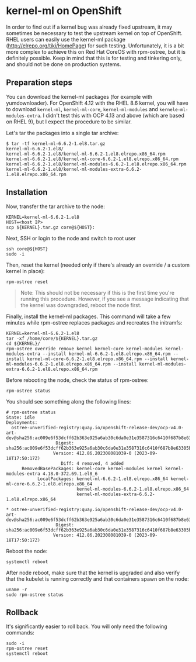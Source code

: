 # kernel-ml on OpenShift

In order to find out if a kernel bug was already fixed upstream, it may sometimes be necessary to test the upstream
kernel on top of OpenShift. RHEL users can easily use the kernel-ml package (http://elrepo.org/tiki/HomePage) for
such testing. Unfortunately, it is a bit more complex to achieve this on Red Hat CoreOS with rpm-ostree, but it is
definitely possible. Keep in mind that this is for testing and tinkering only, and should not be done on production
systems.

## Preparation steps

You can download the kernel-ml packages (for example with yumdownloader). For OpenShift 4.12 with the RHEL 8.6 kernel,
you will have to download `kernel-ml`, `kernel-ml-core`, `kernel-ml-modules` and `kernele-ml-modules-extra`. I didn't
test this with OCP 4.13 and above (which are based on RHEL 9), but I expect the procedure to be similar.

Let's tar the packages into a single tar archive:
```
$ tar -tf kernel-ml-6.6.2-1.el8.tar.gz
kernel-ml-6.6.2-1.el8/
kernel-ml-6.6.2-1.el8/kernel-ml-6.6.2-1.el8.elrepo.x86_64.rpm
kernel-ml-6.6.2-1.el8/kernel-ml-core-6.6.2-1.el8.elrepo.x86_64.rpm
kernel-ml-6.6.2-1.el8/kernel-ml-modules-6.6.2-1.el8.elrepo.x86_64.rpm
kernel-ml-6.6.2-1.el8/kernel-ml-modules-extra-6.6.2-1.el8.elrepo.x86_64.rpm
```

## Installation

Now, transfer the tar archive to the node:
```
KERNEL=kernel-ml-6.6.2-1.el8
HOST=<host IP>
scp ${KERNEL}.tar.gz core@${HOST}:
```

Next, SSH or login to the node and switch to root user
```
ssh core@${HOST}
sudo -i
```

Then, reset the kernel (needed only if there's already an override / a custom kernel in place):
```
rpm-ostree reset
```
> Note: This should not be necessary if this is the first time you're running this procedure. However, if you see a
message indicating that the kernel was downgraded, reboot the node first.

Finally, install the kernel-ml packages. This command will take a few minutes while rpm-ostree replaces packages and
recreates the initramfs:
```
KERNEL=kernel-ml-6.6.2-1.el8
tar -xf /home/core/${KERNEL}.tar.gz
cd ${KERNEL}/
rpm-ostree override remove kernel kernel-core kernel-modules kernel-modules-extra --install kernel-ml-6.6.2-1.el8.elrepo.x86_64.rpm --install kernel-ml-core-6.6.2-1.el8.elrepo.x86_64.rpm --install kernel-ml-modules-6.6.2-1.el8.elrepo.x86_64.rpm --install kernel-ml-modules-extra-6.6.2-1.el8.elrepo.x86_64.rpm
```

Before rebooting the node, check the status of rpm-ostree:
```
rpm-ostree status
```

You should see something along the following lines:
```
# rpm-ostree status
State: idle
Deployments:
  ostree-unverified-registry:quay.io/openshift-release-dev/ocp-v4.0-art-dev@sha256:ac009e6f53dcff62b363e925a6ab30c6da0e31e3587316c6410f687b8e63305b
                   Digest: sha256:ac009e6f53dcff62b363e925a6ab30c6da0e31e3587316c6410f687b8e63305b
                  Version: 412.86.202308081039-0 (2023-09-18T17:50:17Z)
                     Diff: 4 removed, 4 added
      RemovedBasePackages: kernel-core kernel-modules kernel kernel-modules-extra 4.18.0-372.69.1.el8_6
            LocalPackages: kernel-ml-6.6.2-1.el8.elrepo.x86_64 kernel-ml-core-6.6.2-1.el8.elrepo.x86_64
                           kernel-ml-modules-6.6.2-1.el8.elrepo.x86_64
                           kernel-ml-modules-extra-6.6.2-1.el8.elrepo.x86_64

* ostree-unverified-registry:quay.io/openshift-release-dev/ocp-v4.0-art-dev@sha256:ac009e6f53dcff62b363e925a6ab30c6da0e31e3587316c6410f687b8e63305b
                   Digest: sha256:ac009e6f53dcff62b363e925a6ab30c6da0e31e3587316c6410f687b8e63305b
                  Version: 412.86.202308081039-0 (2023-09-18T17:50:17Z)
```

Reboot the node:
```
systemctl reboot
```

After node reboot, make sure that the kernel is upgraded and also verify that the kubelet is running correctly and
that containers spawn on the node:
```
uname -r
sudo rpm-ostree status
```


## Rollback

It's significantly easier to roll back. You will only need the following commands:
```
sudo -i
rpm-ostree reset
systemctl reboot
```
